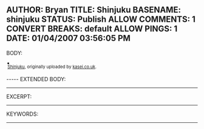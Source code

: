 AUTHOR: Bryan
TITLE: Shinjuku
BASENAME: shinjuku
STATUS: Publish
ALLOW COMMENTS: 1
CONVERT BREAKS: __default__
ALLOW PINGS: 1
DATE: 01/04/2007 03:56:05 PM
-----
BODY:
<style type="text/css">
.flickr-photo { border: solid 2px #000000; }
.flickr-yourcomment { }
.flickr-frame { text-align: left; padding: 3px; }
.flickr-caption { font-size: 0.8em; margin-top: 0px; }
</style>

<div class="flickr-frame">
	<a href="http://www.flickr.com/photos/28064283@N00/163937198/" title="photo sharing"><img src="http://farm1.static.flickr.com/78/163937198_4237cab532.jpg" class="flickr-photo" alt="" /></a>
<br />
	<span class="flickr-caption"><a href="http://www.flickr.com/photos/28064283@N00/163937198/">Shinjuku</a>, originally uploaded by <a href="http://www.flickr.com/people/28064283@N00/">kasei.co.uk</a>.</span>
</div>
				
<p class="flickr-yourcomment">
	
</p>
-----
EXTENDED BODY:

-----
EXCERPT:

-----
KEYWORDS:

-----


